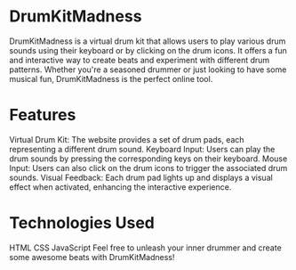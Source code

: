 # DrumKitMadness
DrumKitMadness is a virtual drum kit that allows users to play various drum sounds using their keyboard or by clicking on the drum icons. It offers a fun and interactive way to create beats and experiment with different drum patterns. Whether you're a seasoned drummer or just looking to have some musical fun, DrumKitMadness is the perfect online tool.

# Features
Virtual Drum Kit: The website provides a set of drum pads, each representing a different drum sound.
Keyboard Input: Users can play the drum sounds by pressing the corresponding keys on their keyboard.
Mouse Input: Users can also click on the drum icons to trigger the associated drum sounds.
Visual Feedback: Each drum pad lights up and displays a visual effect when activated, enhancing the interactive experience.

# Technologies Used
HTML
CSS
JavaScript
Feel free to unleash your inner drummer and create some awesome beats with DrumKitMadness!
